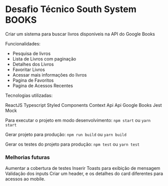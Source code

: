 # Desafio Técnico South System BOOKS

Criar um sistema para buscar livros disponíveis na API do Google Books

Funcionalidades:

 - Pesquisa de livros
 - Lista de Livros com paginação
 - Detalhes dos Livros 
 - Favoritar Livros
 - Acessar mais informações do livros
 - Pagina de Favoritos 
 - Pagina de Acessos Recentes
 
Tecnologias utilizadas:

ReactJS
Typescript
Styled Components
Context Api
Api Google Books
Jest
Mock

Para executar o projeto em modo desenvolvimento:
`npm start` ou `yarn start`

Gerar projeto para produção:
`npm run build` ou `yarn build`

Gerar os testes do projeto para produção:
`npm test` ou `yarn test`

### Melhorias futuras
Aumentar a cobertura de testes
Inserir Toasts para exibição de mensagem
Validação dos inputs
Criar um header, e os detalhes do card diferentes para acessos ao mobile.
